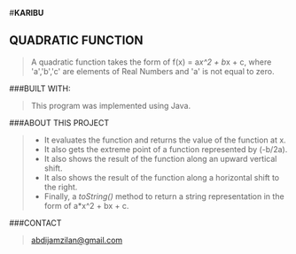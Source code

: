 #**KARIBU**
## QUADRATIC FUNCTION 
> A quadratic function takes the form of f(x) = a*x^2 + b*x + c, where 'a','b','c' are elements of Real Numbers
> and 'a' is not equal to zero.
> 
###BUILT WITH:
> This program was implemented using Java.
> 
###ABOUT THIS PROJECT
>- It evaluates the function and returns the value of the function at x.
>- It also gets the extreme point of a function represented by (-b/2a).
>- It also shows the result of the function along an upward vertical shift.
>- It also shows the result of the function along a horizontal shift to the right.
>- Finally, a *toString()* method to return a string representation in the form of a*x^2 + bx + c. 

###CONTACT
> abdijamzilan@gmail.com